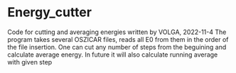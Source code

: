 # Energy_cutter
Code for cutting and averaging energies
written by VOLGA, 2022-11-4
The program takes several OSZICAR files, reads all E0 from them in the order
of the file insertion. One can cut any number of steps from the beguining and
calculate average energy. In future it will also calculate running average with given step
